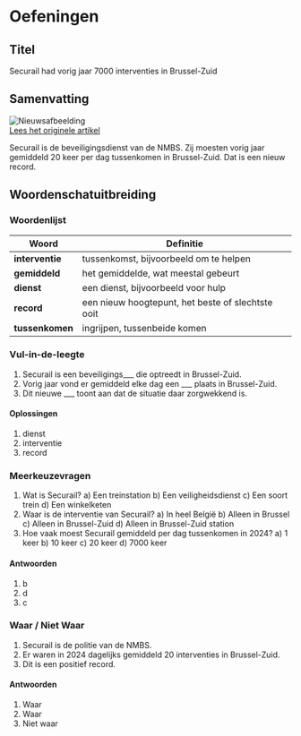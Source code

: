 # Oefeningen

## Titel

Securail had vorig jaar 7000 interventies in Brussel-Zuid

## Samenvatting

![Nieuwsafbeelding](https://prod-img.standaard.be/public/nieuws/ftzpvr-brussel-zuid.jfif/alternates/BASE_SIXTEEN_NINE/Brussel%20Zuid.jfif)   
[Lees het originele artikel](https://www.standaard.be/binnenland/securail-moest-vorig-jaar-7.000-interventies-doen-in-station-brussel-zuid/97801424.html)

Securail is de beveiligingsdienst van de NMBS. Zij moesten vorig jaar gemiddeld 20 keer per dag tussenkomen in Brussel-Zuid. Dat is een nieuw record.

## Woordenschatuitbreiding

### Woordenlijst

| Woord | Definitie |
|-------|-----------|
| **interventie** | tussenkomst, bijvoorbeeld om te helpen |
| **gemiddeld** | het gemiddelde, wat meestal gebeurt |
| **dienst** | een dienst, bijvoorbeeld voor hulp |
| **record** | een nieuw hoogtepunt, het beste of slechtste ooit |
| **tussenkomen** | ingrijpen, tussenbeide komen |

### Vul-in-de-leegte
1. Securail is een beveiligings___ die optreedt in Brussel-Zuid.
2. Vorig jaar vond er gemiddeld elke dag een ___ plaats in Brussel-Zuid.
3. Dit nieuwe ___ toont aan dat de situatie daar zorgwekkend is.

#### Oplossingen
1. dienst
2. interventie
3. record

### Meerkeuzevragen
1. Wat is Securail?
   a) Een treinstation
   b) Een veiligheidsdienst
   c) Een soort trein
   d) Een winkelketen
2. Waar is de interventie van Securail?
   a) In heel België
   b) Alleen in Brussel
   c) Alleen in Brussel-Zuid
   d) Alleen in Brussel-Zuid station
3. Hoe vaak moest Securail gemiddeld per dag tussenkomen in 2024?
   a) 1 keer
   b) 10 keer
   c) 20 keer
   d) 7000 keer

#### Antwoorden
1. b
2. d
3. c

### Waar / Niet Waar
1. Securail is de politie van de NMBS.
2. Er waren in 2024 dagelijks gemiddeld 20 interventies in Brussel-Zuid.
3. Dit is een positief record.

#### Antwoorden
1. Waar
2. Waar
3. Niet waar